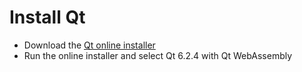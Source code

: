 # Install Qt

- Download the [Qt online installer](https://www.qt.io/cs/c/?cta_guid=074ddad0-fdef-4e53-8aa8-5e8a876d6ab4&signature=AAH58kEZYyJcx7Nx1l_9Xu9U8TKPOFLMAA&pageId=12602948080&placement_guid=99d9dd4f-5681-48d2-b096-470725510d34&click=6a2a4ec2-06b0-475a-a0b8-2487a783ae8d&hsutk=&canon=https%3A%2F%2Fwww.qt.io%2Fdownload-open-source&portal_id=149513&redirect_url=APefjpGe9BeNjmbTNjjOVaUxQ3UINmPaNltUQUFw9WtisaazJB6bM16TdbmvQCYN6jjg43oTfpGXOvtyL_pWcP4JGWAJuRW6Pd0eqiz0A49z9-wHVaWQzNxRIEJBHU3dlJqX_ooMuEC9)
- Run the online installer and select Qt 6.2.4 with Qt WebAssembly
